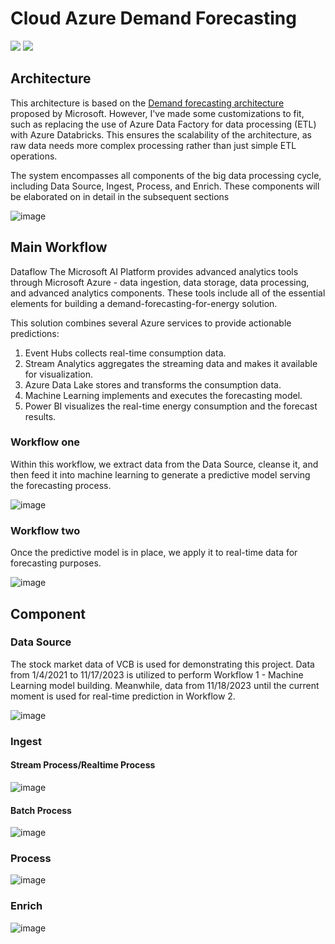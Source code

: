 # Cloud Azure Demand Forecasting
[![](https://img.shields.io/badge/Facebook-nguyenhoangtrung-blue)](https://www.facebook.com/nguyenhoangtrunghhh/)
[![](https://img.shields.io/badge/Gmail-nguyenhoangtrunghs%40gmail.com-red)](mailto:nguyenhoangtrunghs@gmail.com)

## Architecture
This architecture is based on the [Demand forecasting architecture](https://learn.microsoft.com/en-us/azure/architecture/solution-ideas/articles/demand-forecasting) proposed by Microsoft. However, I've made some customizations to fit, such as replacing the use of Azure Data Factory for data processing (ETL) with Azure Databricks. This ensures the scalability of the architecture, as raw data needs more complex processing rather than just simple ETL operations.

The system encompasses all components of the big data processing cycle, including Data Source, Ingest, Process, and Enrich. These components will be elaborated on in detail in the subsequent sections

![image](https://github.com/NguyenHoangTrungII/cloud-demand-forecasting/assets/101980170/d32c3757-65f7-4442-99af-5c678b7f8c4f)


## Main Workflow
Dataflow
The Microsoft AI Platform provides advanced analytics tools through Microsoft Azure - data ingestion, data storage, data processing, and advanced analytics components. These tools include all of the essential elements for building a demand-forecasting-for-energy solution.

This solution combines several Azure services to provide actionable predictions:

1. Event Hubs collects real-time consumption data.
2. Stream Analytics aggregates the streaming data and makes it available for visualization.
3. Azure Data Lake stores and transforms the consumption data.
4. Machine Learning implements and executes the forecasting model.
5. Power BI visualizes the real-time energy consumption and the forecast results.
   
### Workflow one
Within this workflow, we extract data from the Data Source, cleanse it, and then feed it into machine learning to generate a predictive model serving the forecasting process.

![image](https://github.com/NguyenHoangTrungII/cloud-demand-forecasting/assets/101980170/410fb3ca-49e8-41d7-a445-60754fbf2abd)

### Workflow two
Once the predictive model is in place, we apply it to real-time data for forecasting purposes.

![image](https://github.com/NguyenHoangTrungII/cloud-demand-forecasting/assets/101980170/54e5cfac-525f-4fc0-a3bd-22178965d404)

## Component

### Data Source
The stock market data of VCB is used for demonstrating this project. Data from 1/4/2021 to 11/17/2023 is utilized to perform Workflow 1 - Machine Learning model building. Meanwhile, data from 11/18/2023 until the current moment is used for real-time prediction in Workflow 2.

![image](https://github.com/NguyenHoangTrungII/cloud-demand-forecasting/assets/101980170/c847db70-b17c-438e-8245-d23cc1a0b315)


### Ingest 
#### Stream Process/Realtime Process

![image](https://github.com/NguyenHoangTrungII/cloud-demand-forecasting/assets/101980170/00c767c2-d94a-4462-90ea-6b5ee130be5a)

#### Batch Process

![image](https://github.com/NguyenHoangTrungII/cloud-demand-forecasting/assets/101980170/1022d72e-1586-46fc-970a-d3d874c5944c)

### Process

![image](https://github.com/NguyenHoangTrungII/cloud-demand-forecasting/assets/101980170/a6c37a2a-2272-49d4-bce0-36d66304e36d)

### Enrich

![image](https://github.com/NguyenHoangTrungII/cloud-demand-forecasting/assets/101980170/bb66fab4-c27a-43e2-a706-98a165f346cb)



